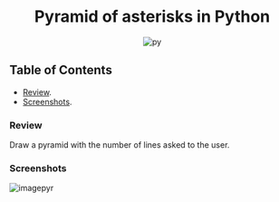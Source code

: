 <div align="center">
  
  <h1>Pyramid of asterisks in Python</h1>

![py](https://user-images.githubusercontent.com/116028548/199302456-a2db3f2b-2ad2-4e93-ac44-8796ea5eda4f.jpg)

</div>


## Table of Contents

- [Review](#review).
- [Screenshots](#screenshots).


### Review

Draw a pyramid with the number of lines asked to the user.


### Screenshots

![imagepyr](https://user-images.githubusercontent.com/116028548/199300981-85962535-4a03-4058-9963-0446f5ccf4e6.jpg)

